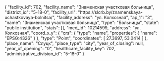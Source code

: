 {
    "facility_id": 702,
    "facility_name": "Знаменская участковая больница",
    "district_id": "5-18-0",
    "facility_url": "https:\/\/slcrb.by\/znamenskaya-uchastkovaya-bolnitsa\/",
    "facility_address": "ул. Колхозная",
    "ap_1": "3",
    "name": "Знаменская участковая больница",
    "type": "Больницы",
    "state": "public institution",
    "stats": [],
    "med_id": 10214599,
    "address": "ул. Колхозная",
    "coord_x_y": {
        "crs": {
            "type": "name",
            "properties": {
                "name": "EPSG:4326"
            }
        },
        "type": "Point",
        "coordinates": [
            27.3697,
            53.0414
        ]
    },
    "place_name": "Слуцк",
    "place_type": "city",
    "year_of_closing": null,
    "year_of_opening": "0",
    "healthcare_facility_key": 702,
    "administrative_division_id": "5-18-0"
}